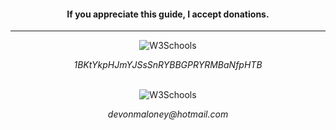 <h4 align="center">If you appreciate this guide, I accept donations.</h4>

---

<div align="center">
<img border="0" alt="W3Schools" src="https://blockchain.info/Resources/buttons/donate_64.png">
<p align="center"><i>1BKtYkpHJmYJSsSnRYBBGPRYRMBaNfpHTB	</i></p></div>

<br>

<div align="center">
<img border="0" alt="W3Schools" src="http://i.imgur.com/igzN9wS.jpg">
<p align="center"><i>devonmaloney@hotmail.com</i></p>
</div>
